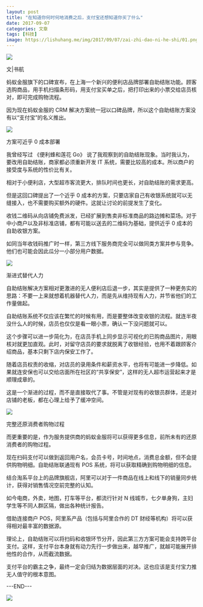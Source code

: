 ```yaml
---
layout: post
title: "在知道你何时何地消费之后，支付宝还想知道你买了什么"
date: 2017-09-07
categories: 文章
tags: [科技]
image: https://lishuhang.me/img/2017/09/07/zai-zhi-dao-ni-he-shi/01.png
---
```


![](https://mmbiz.qpic.cn/mmbiz_jpg/AdRKyBVLoHLpiaVCqMjWagr4QiaeO8cpHicyvlsXiconrjwRguXj450xFMcLbe0EBuOlE60VQXyhhOpqnm6REaIljA/0?wx_fmt=jpeg)

文|书航

蚂蚁金服旗下的口碑宣布，在上海一个新兴的便利店品牌部署自助结账功能。顾客选购商品，用手机扫描条形码，用支付宝买单之后，把打印出来的小票交给店员核对，即可完成购物流程。

因为现在蚂蚁金服的 CRM 解决方案统一冠以口碑品牌，所以这个自助结账方案没有以“支付宝”的名义推出。

![](https://lishuhang.me/img/2017/09/07/zai-zhi-dao-ni-he-shi/01.png)

方案可近乎 0 成本部署

我曾经写过 《便利蜂和莲花 Go》 说了我观察到的自助结账现象。当时我认为，要改用自助结账，商家都必须重新开发 IT 系统，需要比较高的成本。所以商户的接受度与系统的性价比有关。

相对于小便利店，大型超市客流更大，排队时间也更长，对自助结账的需求更高。

但是这回口碑提出了一个近乎 0 成本的方案，只要店家自己有收银系统就可以无缝接入，也不需要购买额外的硬件。这就让讨论的前提发生了变化。

收钱二维码从向店铺免费派发，已经扩展到售卖非标准商品的路边摊和菜场。对于中小商户以及非标准店铺，都有可能以送去的二维码为基础，提供近乎 0 成本的自助收银方案。

如同当年收钱码推广时一样，第三方线下服务商完全可以做同类方案并参与竞争。他们也可能会因此瓜分一小部分用户数据。

![](https://lishuhang.me/img/2017/09/07/zai-zhi-dao-ni-he-shi/02.png)

渐进式替代人力

自助结账解决方案相对更激进的无人便利店后退一步，其实是提供了一种更务实的思路：不要一上来就想着机器替代人力，而是先从维持现有人力，并节省他们的工作量做起。

自助结账系统不仅应该在繁忙的时候有用，而是要整体改变收银的流程。就连半夜没什么人的时候，店员也仅仅是看一眼小票，确认一下没问题就可以。

这个步骤可以进一步简化为，在店员手机上同步显示可视化的已购商品图片，用眼核对就更加直观。此时，对留守店员的要求就脱离了收银经验，也用不着跟顾客介绍商品，基本只剩下店内保安工作了。

随着店员权责的收缩，对店员的录用条件和薪资水平，也将有可能进一步降低。如果就连安保也可以交给店面所在社区的“共享保安”，这样的无人超市运营起来才是顺理成章的。

这是一个渐进的过程，而不是直接取代了事。不管是对现有的收银员群体，还是对店铺的老板，都在心理上给予了缓冲空间。

![](https://lishuhang.me/img/2017/09/07/zai-zhi-dao-ni-he-shi/03.png)

完整还原消费者购物过程

而更重要的是，作为服务提供商的蚂蚁金服将可以获得更多信息，前所未有的还原消费者的购物过程。

现在扫码支付可以做到返回用户名，会员卡号，时间地点，消费总金额，但不会提供购物明细。自助结账联通现有 POS 系统，将可以获取精确到购物明细的信息。

结合淘系平台上的品牌旗舰店，阿里可以对于一件商品在线上和线下的销量同步统计，获得对销售情况空前完整的认知。

如今电商，外卖，地图，打车等平台，都流行针对 N 线城市，七夕单身狗，主妇学生等不同人群区隔，做出各种统计报告。

借助连接商户 POS，阿里系产品（包括与阿里合作的 DT 财经等机构）将可以获得相对最丰富的数据源。

理论上，自助结账可以将扫码和收银环节分开，因此第三方方案可能会支持跨平台支付。这样，支付平台本身就有动力先行一步做出来，越早推广，就越可能展开排他性的合作，从而截流数据。

支付平台的霸主之争，最终一定会归结为数据层面的对决。这也应该是支付宝力推无人值守的根本意图。

---END---

![](https://lishuhang.me/img/2017/09/07/zai-zhi-dao-ni-he-shi/04.jpg)